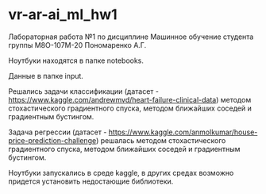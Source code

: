 # vr-ar-ai_ml_hw1

Лабораторная работа №1 по дисциплине Машинное обучение студента группы М8О-107М-20 Пономаренко А.Г.

Ноутбуки находятся в папке notebooks.

Данные в папке input.

Решались задачи классификации (датасет - https://www.kaggle.com/andrewmvd/heart-failure-clinical-data) методом стохастического градиентного спуска, методом ближайших соседей и градиентным бустингом.

Задача регрессии (датасет - https://www.kaggle.com/anmolkumar/house-price-prediction-challenge) решалась методом стохастического градиентного спуска, методом ближайших соседей и градиентным бустингом.

Ноутбуки запускались в среде kaggle, в других средах возможно придется установить недостающие библиотеки.
